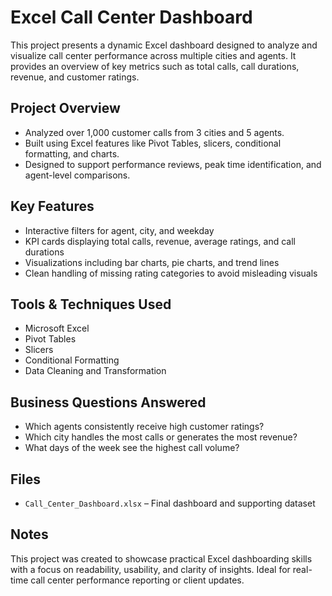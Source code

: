 # Excel Call Center Dashboard

This project presents a dynamic Excel dashboard designed to analyze and visualize call center performance across multiple cities and agents. It provides an overview of key metrics such as total calls, call durations, revenue, and customer ratings.

## Project Overview

- Analyzed over 1,000 customer calls from 3 cities and 5 agents.
- Built using Excel features like Pivot Tables, slicers, conditional formatting, and charts.
- Designed to support performance reviews, peak time identification, and agent-level comparisons.

## Key Features

- Interactive filters for agent, city, and weekday
- KPI cards displaying total calls, revenue, average ratings, and call durations
- Visualizations including bar charts, pie charts, and trend lines
- Clean handling of missing rating categories to avoid misleading visuals

## Tools & Techniques Used

- Microsoft Excel
- Pivot Tables
- Slicers
- Conditional Formatting
- Data Cleaning and Transformation

## Business Questions Answered

- Which agents consistently receive high customer ratings?
- Which city handles the most calls or generates the most revenue?
- What days of the week see the highest call volume?

## Files

- `Call_Center_Dashboard.xlsx` – Final dashboard and supporting dataset

## Notes

This project was created to showcase practical Excel dashboarding skills with a focus on readability, usability, and clarity of insights. Ideal for real-time call center performance reporting or client updates.
